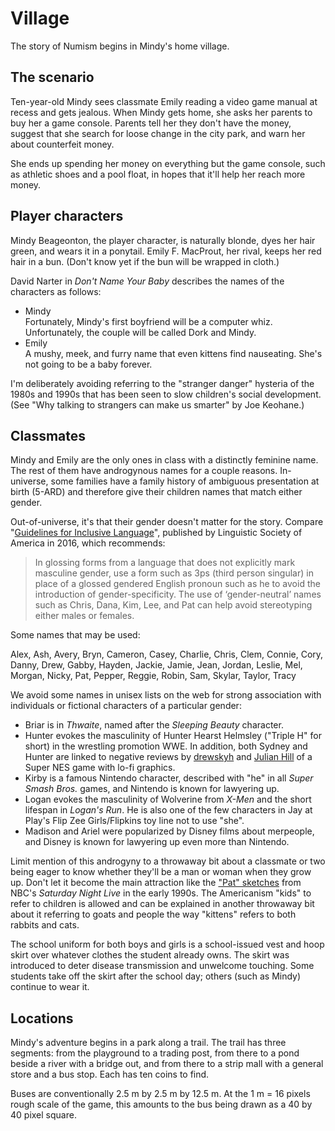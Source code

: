 Village
=======

The story of Numism begins in Mindy's home village.

The scenario
------------

Ten-year-old Mindy sees classmate Emily reading a video game manual
at recess and gets jealous.  When Mindy gets home, she asks her
parents to buy her a game console.  Parents tell her they don't have
the money, suggest that she search for loose change in the city park,
and warn her about counterfeit money.

She ends up spending her money on everything but the game console,
such as athletic shoes and a pool float, in hopes that it'll help her
reach more money.

Player characters
-----------------

Mindy Beageonton, the player character, is naturally blonde, dyes her
hair green, and wears it in a ponytail.  Emily F. MacProut, her
rival, keeps her red hair in a bun.  (Don't know yet if the bun will
be wrapped in cloth.)

David Narter in *Don't Name Your Baby* describes the names of the
characters as follows:

- Mindy  
  Fortunately, Mindy's first boyfriend will be a computer whiz.
  Unfortunately, the couple will be called Dork and Mindy.
- Emily  
  A mushy, meek, and furry name that even kittens find nauseating.
  She's not going to be a baby forever.

I'm deliberately avoiding referring to the "stranger danger" hysteria
of the 1980s and 1990s that has been seen to slow children's social
development. (See "Why talking to strangers can make us smarter" by
Joe Keohane.)

Classmates
----------

Mindy and Emily are the only ones in class with a distinctly feminine
name.  The rest of them have androgynous names for a couple reasons.
In-universe, some families have a family history of ambiguous
presentation at birth (5-ARD) and therefore give their children
names that match either gender.

Out-of-universe, it's that their gender doesn't matter for the story.
Compare "[Guidelines for Inclusive Language]", published by
Linguistic Society of America in 2016, which recommends:

> In glossing forms from a language that does not explicitly mark
> masculine gender, use a form such as 3ps (third person singular) in
> place of a glossed gendered English pronoun such as he to avoid the
> introduction of gender-specificity. The use of ‘gender-neutral’
> names such as Chris, Dana, Kim, Lee, and Pat can help avoid
> stereotyping either males or females.

Some names that may be used:

Alex, Ash, Avery, Bryn,
Cameron, Casey, Charlie, Chris, Clem, Connie, Cory,
Danny, Drew, Gabby, Hayden, Jackie, Jamie, Jean, Jordan,
Leslie, Mel, Morgan, Nicky, Pat, Pepper, Reggie, Robin,
Sam, Skylar, Taylor, Tracy

We avoid some names in unisex lists on the web for strong association
with individuals or fictional characters of a particular gender:

- Briar is in *Thwaite*, named after the *Sleeping Beauty* character.
- Hunter evokes the masculinity of Hunter Hearst Helmsley ("Triple H"
  for short) in the wrestling promotion WWE.  In addition, both
  Sydney and Hunter are linked to negative reviews by [drewskyh] and
  [Julian Hill] of a Super NES game with lo-fi graphics.
- Kirby is a famous Nintendo character, described with "he" in all
  *Super Smash Bros.* games, and Nintendo is known for lawyering up.
- Logan evokes the masculinity of Wolverine from *X-Men* and the
  short lifespan in *Logan's Run*.  He is also one of the few
  characters in Jay at Play's Flip Zee Girls/Flipkins toy line not
  to use "she".
- Madison and Ariel were popularized by Disney films about merpeople,
  and Disney is known for lawyering up even more than Nintendo.

Limit mention of this androgyny to a throwaway bit about a classmate
or two being eager to know whether they'll be a man or woman when
they grow up.  Don't let it become the main attraction like the
["Pat" sketches] from NBC's *Saturday Night Live* in the early 1990s.
The Americanism "kids" to refer to children is allowed and can be
explained in another throwaway bit about it referring to goats and
people the way "kittens" refers to both rabbits and cats.

The school uniform for both boys and girls is a school-issued vest
and hoop skirt over whatever clothes the student already owns.
The skirt was introduced to deter disease transmission and unwelcome
touching.  Some students take off the skirt after the school day;
others (such as Mindy) continue to wear it.

[Guidelines for Inclusive Language]: https://www.linguisticsociety.org/resource/guidelines-inclusive-language
[drewskyh]: https://old.reddit.com/r/snes/comments/8dws9a/i_finally_played_through_sydney_hunter_and_the
[Julian Hill]: http://www.boxedpixels.co.uk/2018/08/snes-review-sydney-hunter-and-caverns.html
["Pat" sketches]: https://en.wikipedia.org/wiki/Pat_(Saturday_Night_Live)

Locations
---------

Mindy's adventure begins in a park along a trail.  The trail has
three segments:
from the playground to a trading post,
from there to a pond beside a river with a bridge out,
and from there to a strip mall with a general store and a bus stop.
Each has ten coins to find.

Buses are conventionally 2.5 m by 2.5 m by 12.5 m.  At the 1 m = 16
pixels rough scale of the game, this amounts to the bus being drawn
as a 40 by 40 pixel square.
